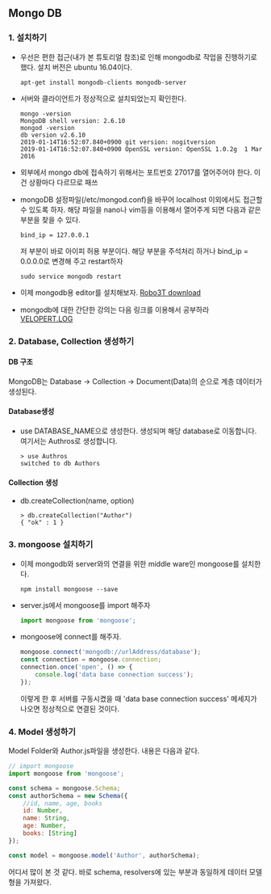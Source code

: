 ## Mongo DB

### 1. 설치하기

- 우선은 편한 접근(내가 본 튜토리얼 참조)로 인해 mongodb로 작업을 진행하기로 했다.
  설치 버전은 ubuntu 16.04이다.

  ```shell
  apt-get install mongodb-clients mongodb-server
  ```

- 서버와 클라이언트가 정상적으로 설치되었는지 확인한다.

  ```shell
  mongo -version
  MongoDB shell version: 2.6.10
  mongod -version
  db version v2.6.10
  2019-01-14T16:52:07.840+0900 git version: nogitversion
  2019-01-14T16:52:07.840+0900 OpenSSL version: OpenSSL 1.0.2g  1 Mar 2016
  ```

- 외부에서 mongo db에 접속하기 위해서는 포트번호 27017를 열어주어야 한다. 이건 상황마다 다르므로 패쓰

- mongoDB 설정파일(/etc/mongod.conf)을 바꾸어 localhost 이외에서도 접근할 수 있도록 하자.
  해당 파일을 nano나 vim등을 이용해서 열어주게 되면 다음과 같은 부분을 찾을 수 있다.

  ```shell
  bind_ip = 127.0.0.1
  ```

  저 부분이 바로 아이피 허용 부분이다. 해당 부분을 주석처리 하거나 bind_ip = 0.0.0.0로 변경해 주고 restart하자

  ```shell
  sudo service mongodb restart
  ```

- 이제 mongodb용 editor를 설치해보자. [Robo3T download](https://robomongo.org/download)

- mongodb에 대한 간단한 강의는 다음 링크를 이용해서 공부하라 [VELOPERT.LOG](https://velopert.com/436)

### 2. Database, Collection 생성하기

#### DB 구조

MongoDB는 Database -> Collection -> Document(Data)의 순으로 계층 데이터가 생성된다.

#### Database생성

- use DATABASE_NAME으로 생성한다. 생성되며 해당 database로 이동합니다. 여기서는 Authros로 생성합니다.

  ```shell
  > use Authros
  switched to db Authors
  ```

#### Collection 생성

- db.createCollection(name, option)

  ```shell
  > db.createCollection("Author")
  { "ok" : 1 }
  ```

### 3. mongoose 설치하기

- 이제 mongodb와 server와의 연결을 위한 middle ware인 mongoose를 설치한다.

  ```shell
  npm install mongoose --save
  ```

- server.js에서 mongoose를 import 해주자

  ```javascript
  import mongoose from 'mongoose';
  ```

- mongoose에 connect를 해주자.

  ```javascript
  mongoose.connect('mongodb://urlAddress/database');
  const connection = mongoose.connection;
  connection.once('open', () => {
      console.log('data base connection success');
  });
  ```

  이렇게 한 후 서버를 구동시켰을 때 'data base connection success' 메세지가 나오면 정상적으로 연결된 것이다.

### 4. Model 생성하기

Model Folder와 Author.js파일을 생성한다. 내용은 다음과 같다.

```javascript
// import mongoose
import mongoose from 'mongoose';

const schema = mongoose.Schema;
const authorSchema = new Schema({
    //id, name, age, books
    id: Number,
    name: String,
    age: Number,
    books: [String]
});

const model = mongoose.model('Author', authorSchema);
```

어디서 많이 본 것 같다. 바로 schema, resolvers에 있는 부분과 동일하게 데이터 모델 형을 가져왔다.